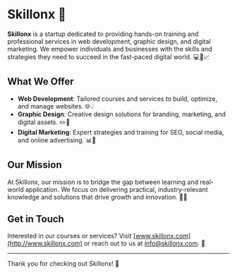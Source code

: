 # Skillonx 🚀

**Skillonx** is a startup dedicated to providing hands-on training and professional services in web development, graphic design, and digital marketing. We empower individuals and businesses with the skills and strategies they need to succeed in the fast-paced digital world. 💻🎨📈

## What We Offer
- **Web Development**: Tailored courses and services to build, optimize, and manage websites. 🌐💡
- **Graphic Design**: Creative design solutions for branding, marketing, and digital assets. ✏️🎨
- **Digital Marketing**: Expert strategies and training for SEO, social media, and online advertising. 📊📱

## Our Mission
At Skillonx, our mission is to bridge the gap between learning and real-world application. We focus on delivering practical, industry-relevant knowledge and solutions that drive growth and innovation. 💼✨

## Get in Touch
Interested in our courses or services? Visit [www.skillonx.com](http://www.skillonx.com) or reach out to us at [info@skillonx.com](mailto:info@skillonx.com). 📧

---

Thank you for checking out Skillonx! 🙌
